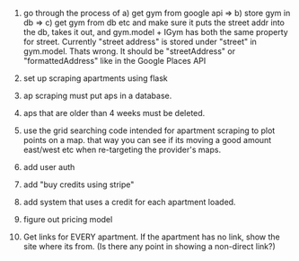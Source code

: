1. go through the process of a) get gym from google api => b) store gym in db => c) get gym from db etc and make sure it puts the street addr into the db, takes it out, and gym.model + IGym has both the same property for street. Currently "street address" is stored under "street" in gym.model. Thats wrong. It should be "streetAddress" or "formattedAddress" like in the Google Places API

2. set up scraping apartments using flask

3. ap scraping must put aps in a database.

4. aps that are older than 4 weeks must be deleted.

5. use the grid searching code intended for apartment scraping to plot points on a map. that way you can see if its moving a good amount east/west etc when re-targeting the provider's maps.

6. add user auth

7. add "buy credits using stripe"

8. add system that uses a credit for each apartment loaded.

9. figure out pricing model

10. Get links for EVERY apartment. If the apartment has no link, show the site where its from. (Is there any point in showing a non-direct link?)
